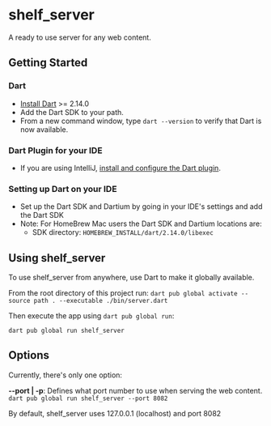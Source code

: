 # shelf_server

A ready to use server for any web content.

## Getting Started

### Dart
* [Install Dart](https://www.dartlang.org/install/archive)  >= 2.14.0
* Add the Dart SDK to your path.
* From a new command window, type `dart --version` to verify that Dart is now available.

### Dart Plugin for your IDE
* If you are using IntelliJ, [install and configure the Dart plugin](https://www.dartlang.org/tools/jetbrains-plugin).

### Setting up Dart on your IDE
* Set up the Dart SDK and Dartium by going in your IDE's settings and add the Dart SDK
* Note: For HomeBrew Mac users the Dart SDK and Dartium locations are:
  * SDK directory: `HOMEBREW_INSTALL/dart/2.14.0/libexec`

## Using shelf_server

To use shelf_server from anywhere, use Dart to make it globally available.

From the root directory of this project run:
`dart pub global activate --source path . --executable ./bin/server.dart`

Then execute the app using `dart pub global run`:

`dart pub global run shelf_server`

## Options

Currently, there's only one option:

**--port | -p**: Defines what port number to use when serving the web content.
`dart pub global run shelf_server --port 8082`

By default, shelf_server uses 127.0.0.1 (localhost) and port 8082